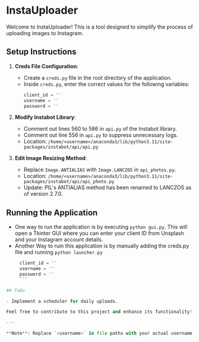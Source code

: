 # InstaUploader

Welcome to InstaUploader! This is a tool designed to simplify the process of uploading images to Instagram. 

## Setup Instructions

1. **Creds File Configuration**: 
   - Create a `creds.py` file in the root directory of the application.
   - Inside `creds.py`, enter the correct values for the following variables:
     ```python
     client_id = ''
     username = ''
     password = ''
     ```

2. **Modify Instabot Library**:
   - Comment out lines 560 to 586 in `api.py` of the Instabot library.
   - Comment out line 556 in `api.py` to suppress unnecessary logs.
   - Location: `/home/<username>/anaconda3/lib/python3.11/site-packages/instabot/api/api.py`

3. **Edit Image Resizing Method**:
   - Replace `Image.ANTIALIAS` with `Image.LANCZOS` in `api_photos.py`.
   - Location: `/home/<username>/anaconda3/lib/python3.11/site-packages/instabot/api/api_photo.py`
   - Update: PIL's ANTIALIAS method has been renamed to LANCZOS as of version 2.7.0.

## Running the Application

- One way to run the application is by executing `python gui.py`. This will open a Tkinter GUI where you can enter your client ID from Unsplash and your Instagram account details.
- Another Way to ruin this application is by manually adding the creds.py file and running `python launcher.py`
```python
     client_id = ''
     username = ''
     password = ''
     ```

## ToDo

- Implement a scheduler for daily uploads.

Feel free to contribute to this project and enhance its functionality!

--- 

**Note**: Replace `<username>` in file paths with your actual username.
